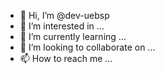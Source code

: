 - 👋 Hi, I’m @dev-uebsp
- 👀 I’m interested in ...
- 🌱 I’m currently learning ...
- 💞️ I’m looking to collaborate on ...
- 📫 How to reach me ...

<!---
dev-uebsp/dev-uebsp is a ✨ special ✨ repository because its `README.md` (this file) appears on your GitHub profile.
You can click the Preview link to take a look at your changes.
--->
